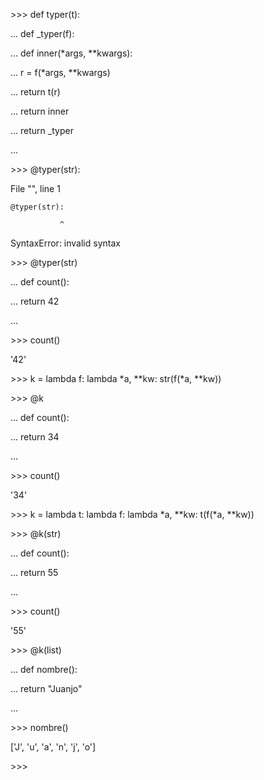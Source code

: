 <html><body><p>&gt;&gt;&gt; def typer(t):

...     def _typer(f):

...             def inner(*args, **kwargs):

...                     r = f(*args, **kwargs)

...                     return t(r)

...             return inner

...     return _typer

... 

&gt;&gt;&gt; @typer(str):

  File "<stdin>", line 1

    @typer(str):

               ^

SyntaxError: invalid syntax

&gt;&gt;&gt; @typer(str)

... def count():

...     return 42

... 

&gt;&gt;&gt; count()

'42'

&gt;&gt;&gt; k = lambda f: lambda *a, **kw: str(f(*a, **kw))

&gt;&gt;&gt; @k

... def count():

...     return 34

... 

&gt;&gt;&gt; count()

'34'

&gt;&gt;&gt; k = lambda t: lambda f: lambda *a, **kw: t(f(*a, **kw))

&gt;&gt;&gt; @k(str)

... def count():

...     return 55

... 

&gt;&gt;&gt; count()

'55'

&gt;&gt;&gt; @k(list)

... def nombre():

...     return "Juanjo"

... 

&gt;&gt;&gt; nombre()

['J', 'u', 'a', 'n', 'j', 'o']

&gt;&gt;&gt; 

</stdin></p></body></html>